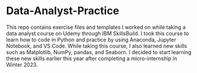 # Data-Analyst-Practice
This repo contains exercise files and templates I worked on while taking a data analyst course on Udemy through IBM SkillsBuild. I took this course to learn how to code in Python and practice by using Anaconda, Jupyter Notebook, and VS Code. While taking this course, I also learned new skills such as Matplotlib, NumPy, pandas, and Seaborn. I decided to start learning these new skills earlier this year after completing a micro-internship in Winter 2023.
